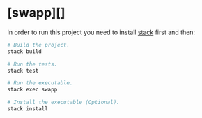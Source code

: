# [swapp][]


In order to run this project you need to install [stack](https://docs.haskellstack.org/en/stable/README/) first and then:

``` sh
# Build the project.
stack build

# Run the tests.
stack test

# Run the executable.
stack exec swapp

# Install the executable (Optional).
stack install
```
